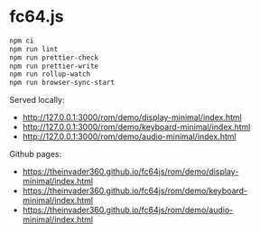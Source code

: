 # fc64.js

```bash
npm ci
npm run lint
npm run prettier-check
npm run prettier-write
npm run rollup-watch
npm run browser-sync-start
```

Served locally:

* <http://127.0.0.1:3000/rom/demo/display-minimal/index.html>
* <http://127.0.0.1:3000/rom/demo/keyboard-minimal/index.html>
* <http://127.0.0.1:3000/rom/demo/audio-minimal/index.html>

Github pages:

* <https://theinvader360.github.io/fc64js/rom/demo/display-minimal/index.html>
* <https://theinvader360.github.io/fc64js/rom/demo/keyboard-minimal/index.html>
* <https://theinvader360.github.io/fc64js/rom/demo/audio-minimal/index.html>
